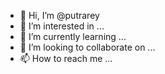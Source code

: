- 👋 Hi, I’m @putrarey
- 👀 I’m interested in ...
- 🌱 I’m currently learning ...
- 💞️ I’m looking to collaborate on ...
- 📫 How to reach me ...

<!---
putrarey/putrarey is a ✨ special ✨ repository because its `README.md` (this file) appears on your GitHub profile.
You can click the Preview link to take a look at your changes.
--->
